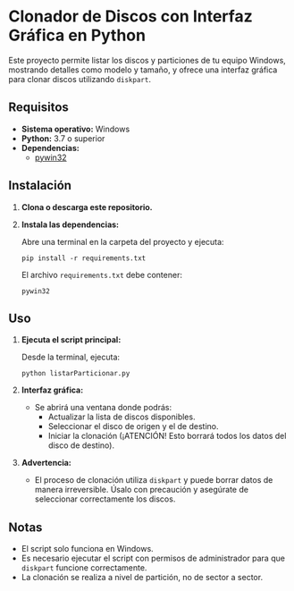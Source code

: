 # Clonador de Discos con Interfaz Gráfica en Python

Este proyecto permite listar los discos y particiones de tu equipo Windows, mostrando detalles como modelo y tamaño, y ofrece una interfaz gráfica para clonar discos utilizando `diskpart`.

## Requisitos

- **Sistema operativo:** Windows
- **Python:** 3.7 o superior
- **Dependencias:**  
  - [pywin32](https://pypi.org/project/pywin32/)

## Instalación

1. **Clona o descarga este repositorio.**

2. **Instala las dependencias:**

   Abre una terminal en la carpeta del proyecto y ejecuta:

   ```
   pip install -r requirements.txt
   ```

   El archivo `requirements.txt` debe contener:
   ```
   pywin32
   ```

## Uso

1. **Ejecuta el script principal:**

   Desde la terminal, ejecuta:

   ```
   python listarParticionar.py
   ```

2. **Interfaz gráfica:**

   - Se abrirá una ventana donde podrás:
     - Actualizar la lista de discos disponibles.
     - Seleccionar el disco de origen y el de destino.
     - Iniciar la clonación (¡ATENCIÓN! Esto borrará todos los datos del disco de destino).

3. **Advertencia:**
   - El proceso de clonación utiliza `diskpart` y puede borrar datos de manera irreversible. Úsalo con precaución y asegúrate de seleccionar correctamente los discos.

## Notas

- El script solo funciona en Windows.
- Es necesario ejecutar el script con permisos de administrador para que `diskpart` funcione correctamente.
- La clonación se realiza a nivel de partición, no de sector a sector.
